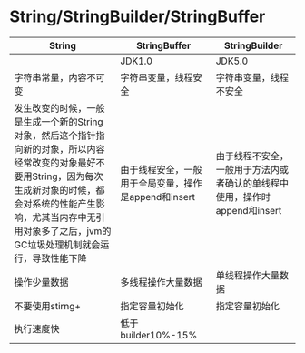 # String/StringBuilder/StringBuffer

| String                                                       | StringBuffer                                         | StringBuilder                                                |
| ------------------------------------------------------------ | ---------------------------------------------------- | ------------------------------------------------------------ |
|                                                              | JDK1.0                                               | JDK5.0                                                       |
| 字符串常量，内容不可变                                       | 字符串变量，线程安全                                 | 字符串变量，线程不安全                                       |
| 发生改变的时候，一般是生成一个新的String对象，然后这个指针指向新的对象，所以内容经常改变的对象最好不要用String，因为每次生成新对象的时候，都会对系统的性能产生影响，尤其当内存中无引用对象多了之后，jvm的GC垃圾处理机制就会运行，导致性能下降 | 由于线程安全，一般用于全局变量，操作是append和insert | 由于线程不安全，一般用于方法内或者确认的单线程中使用，操作时append和insert |
| 操作少量数据                                                 | 多线程操作大量数据                                   | 单线程操作大量数据                                           |
| 不要使用stirng+                                              | 指定容量初始化                                       | 指定容量初始化                                               |
| 执行速度快                                                   | 低于builder10%-15%                                   |                                                              |

